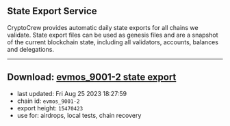 ## State Export Service
CryptoCrew provides automatic daily state exports for all chains we validate. State export files can be used as genesis files and are a snapshot of the current blockchain state, including all validators, accounts, balances and delegations.

---
**Download: [evmos_9001-2 state export](https://dl.ccvalidators.com/SERVICE/evmos/evmos_9001-2_export_15470423.json)**
---

- last updated: Fri Aug 25 2023 18:27:59
- chain id: `evmos_9001-2`
- export height: `15470423`
- use for: airdrops, local tests, chain recovery
